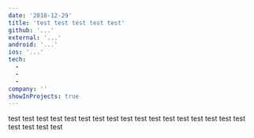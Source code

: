 ```yaml
---
date: '2018-12-29'
title: 'test test test test test'
github: '...'
external: '...'
android: '...'
ios: '...'
tech:
  - 
  - 
  - 
company: ''
showInProjects: true
---
```


test test test test test test test test test test test test test test test test test test test test test 
